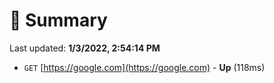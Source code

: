 # 📖 Summary
Last updated: **1/3/2022, 2:54:14 PM**

- `GET` [https://google.com](https://google.com) - **Up** (118ms)
